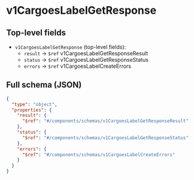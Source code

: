 # v1CargoesLabelGetResponse

## Top-level fields
- `v1CargoesLabelGetResponse` (top-level fields):
  - `result` → `$ref` v1CargoesLabelGetResponseResult
  - `status` → `$ref` v1CargoesLabelGetResponseStatus
  - `errors` → `$ref` v1CargoesLabelCreateErrors

## Full schema (JSON)
```json
{
  "type": "object",
  "properties": {
    "result": {
      "$ref": "#/components/schemas/v1CargoesLabelGetResponseResult"
    },
    "status": {
      "$ref": "#/components/schemas/v1CargoesLabelGetResponseStatus"
    },
    "errors": {
      "$ref": "#/components/schemas/v1CargoesLabelCreateErrors"
    }
  }
}
```
